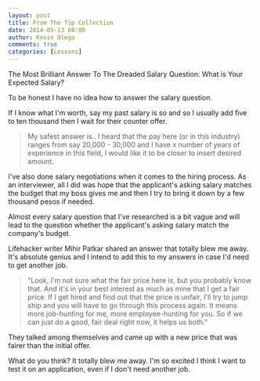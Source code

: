 ```yaml
---
layout: post
title: From The Tip Collection
date: 2014-05-13 08:00
author: Kevin Olega
comments: true
categories: [Lessons]
---
```

The Most Brilliant Answer To The Dreaded Salary Question: What is Your Expected Salary?

To be honest I have no idea how to answer the salary question.

If I know what I'm worth, say my past salary is so and so I usually add five to ten thousand then I wait for their counter offer.

>My safest answer is..
I heard that the pay here (or in this industry) ranges from say 20,000 - 30,000 and I have x number of years of experience in this field, I would like it to be closer to insert desired amount.

I've also done salary negotiations when it comes to the hiring process. As an interviewer, all I did was hope that the applicant's asking salary matches the budget that my boss gives me and then I try to bring it down by a few thousand pesos if needed.

Almost every salary question that I've researched is a bit vague and will lead to the question whether the applicant's asking salary match the company's budget.

Lifehacker writer Mihir Patkar shared an answer that totally blew me away. It's absolute genius and I intend to add this to my answers in case I'd need to get another job.

>"Look, I'm not sure what the fair price here is, but you probably know that. And it's in your best interest as much as mine that I get a fair price. If I get hired and find out that the price is unfair, I'll try to jump ship and you will have to go through this process again. It means more job-hunting for me, more employee-hunting for you. So if we can just do a good, fair deal right now, it helps us both."

They talked among themselves and came up with a new price that was fairer than the initial offer.

What do you think? It totally blew me away. I'm so excited I think I want to test it on an application, even if I don't need another job.
